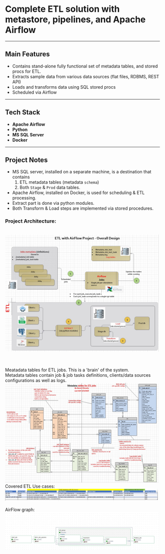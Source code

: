 # Complete ETL solution with metastore, pipelines, and Apache Airflow

---
## Main Features

- Contains stand-alone fully functional set of metadata tables, and stored procs for ETL.
- Extracts sample data from various data sources (flat files, RDBMS, REST API)
- Loads and transforms data using SQL stored procs
- Scheduled via Airflow

---

## Tech Stack

- **Apache Airflow**
- **Python**
- **MS SQL Server**
- **Docker** 

---

## Project Notes

- MS SQL server, installed on a separate machine, is a destination that contains 
  1. ETL metadata tables (metadata `schema`)
  2. Both `Stage` & `Prod` data tables.
- Apache Airflow, installed on Docker, is used for scheduling & ETL processing.
- Extract part is done via python modules.
- Both Transform & Load steps are implemented via stored procedures.
  
### Project Architecture: 
<br/>
<img src="diagrams/Project-architecture.jpg" alt="Example" width="500" hight="300"/>


<br/><br/>Meatadata tables for ETL jobs. This is a 'brain' of the system.
<br/>Metadata tables contain job & job tasks definitions, clients/data sources configurations as well as logs.
<br/>
<img src="diagrams/metadata-db-schema.jpg" alt="Example" width="500" hight="300"/>
<br/>
Covered ETL Use cases:
<br/>
<img src="diagrams/Covered-ETL-Use-cases2.jpg" alt="Example" width="500" hight="100"/>
<br/><br/>
AirFlow graph:
<br/>
<img src="diagrams/Airflow-graph.jpg" alt="Example" width="500" hight="300"/>

